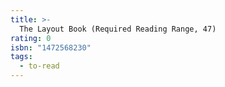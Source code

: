 ```yaml
---
title: >-
  The Layout Book (Required Reading Range, 47)
rating: 0
isbn: "1472568230"
tags:
  - to-read
---
```



